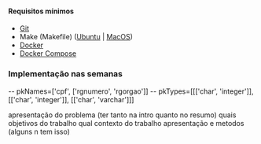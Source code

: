 
#### Requisitos mínimos
- [Git](https://git-scm.com/)
- Make (Makefile) ([Ubuntu](https://askubuntu.com/questions/161104/how-do-i-install-make) | [MacOS](https://askubuntu.com/questions/161104/how-do-i-install-make))
- [Docker](https://docs.docker.com/get-docker/)
- [Docker Compose](https://docs.docker.com/compose/install/)




### Implementação nas semanas
-- pkNames=['cpf', ['rgnumero', 'rgorgao']]
-- pkTypes=[[['char', 'integer']], [['char', 'integer']], [['char', 'varchar']]]



apresentação do problema (ter tanto na intro quanto no resumo)
quais objetivos do trabalho
qual contexto do trabalho
apresentação e metodos (alguns n tem isso)
